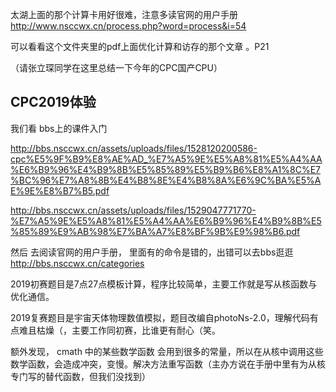 太湖上面的那个计算卡用好很难，注意多读官网的用户手册
http://www.nsccwx.cn/process.php?word=process&i=54

可以看看这个文件夹里的pdf上面优化计算和访存的那个文章 。P21

（请张立琛同学在这里总结一下今年的CPC国产CPU）

## CPC2019体验

我们看 bbs上的课件入门

http://bbs.nsccwx.cn/assets/uploads/files/1528120200586-cpc%E5%9F%B9%E8%AE%AD_%E7%A5%9E%E5%A8%81%E5%A4%AA%E6%B9%96%E4%B9%8B%E5%85%89%E5%B9%B6%E8%A1%8C%E7%BC%96%E7%A8%8B%E4%B8%8E%E4%B8%8A%E6%9C%BA%E5%AE%9E%E8%B7%B5.pdf

http://bbs.nsccwx.cn/assets/uploads/files/1529047771770-%E7%A5%9E%E5%A8%81%E5%A4%AA%E6%B9%96%E4%B9%8B%E5%85%89%E9%AB%98%E7%BA%A7%E8%BF%9B%E9%98%B6.pdf

然后 去阅读官网的用户手册， 里面有的命令是错的，出错可以去bbs逛逛
http://bbs.nsccwx.cn/categories

2019初赛题目是7点27点模板计算，程序比较简单，主要工作就是写从核函数与优化通信。

2019复赛题目是宇宙天体物理数值模拟，题目改编自photoNs-2.0，理解代码有点难且枯燥（，主要工作同初赛，比谁更有耐心（笑。

额外发现， cmath 中的某些数学函数 会用到很多的常量，所以在从核中调用这些数学函数，会造成冲突，变慢。解决方法重写函数（主办方说在手册中里有为从核专门写的替代函数，但我们没找到）
